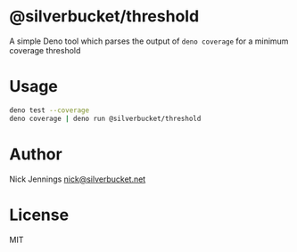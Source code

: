# @silverbucket/threshold

A simple Deno tool which parses the output of `deno coverage` for a minimum coverage threshold

# Usage

```bash
deno test --coverage
deno coverage | deno run @silverbucket/threshold
```

# Author

Nick Jennings <nick@silverbucket.net>

# License

MIT
